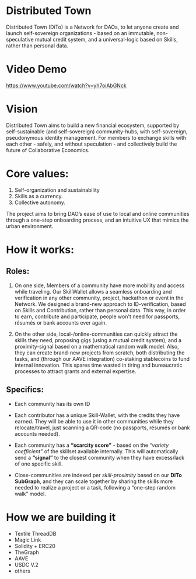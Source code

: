 # Distributed Town
Distributed Town (DiTo) is a Network for DAOs, to let anyone create and launch self-sovereign organizations - based on an immutable, non-speculative mutual credit system, and a universal-logic based on Skills, rather than personal data.

# Video Demo
https://www.youtube.com/watch?v=yh7oiAbGNck

# Vision 
Distributed Town aims to build a new financial ecosystem, supported by self-sustainable (and self-sovereign) community-hubs, with self-sovereign, pseudonymous identity management. For members to exchange skills with each other - safely, and without speculation - and collectively build the future of Collaborative Economics.

# Core values:
1. Self-organization and sustainability
2. Skills as a currency. 
3. Collective autonomy. 

The project aims to bring DAO’s ease of use to local and online communities through a one-step onboarding process, and an intuitive UX that mimics the urban environment.

# How it works:
## Roles:
1. On one side, Members of a community have more mobility and access while traveling. Our SkillWallet allows a seamless onboarding and verification in any other community, project, hackathon or event in the Network. We designed a brand-new approach to ID-verification, based on Skills and Contribution, rather than personal data. This way, in order to earn, contribute and participate, people won't need for passports, résumés or bank accounts ever again.

2. On the other side, local-/online-communities can quickly attract the skills they need, proposing gigs (using a mutual credit system), and a proximity-signal based on a mathematical random walk model. Also, they can create brand-new projects from scratch, both distributing the tasks, and (through our AAVE integration) co-staking stablecoins to fund internal innovation. This spares time wasted in tiring and bureaucratic processes to attract grants and external expertise.

## Specifics:
- Each community has its own ID
- Each contributor has a unique Skill-Wallet, with the credits they have earned. They will be able to use it in other communities while they relocate/travel, just scanning a QR-code (no passports, résumés or bank accounts needed).
- Each community has a __“scarcity score”__ - based on the *“variety coefficient”* of the skillset available internally. This will automatically send a __“signal”__ to the closest community when they have excess/lack of one specific skill. 

- Close-communities are indexed per *skill-proximity* based on our __DiTo SubGraph__, and they can scale together by sharing the skills more needed to realize a project or a task, following a “one-step random walk” model.


# How we are building it
- Textile ThreadDB
- Magic Link
- Solidity + ERC20
- TheGraph
- AAVE
- USDC V.2
- others

